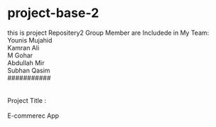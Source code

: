 # project-base-2
this is project Repositery2
Group Member are Includede in My Team:<br>
Younis Mujahid <br>
Kamran Ali <br>
M Gohar <br>
Abdullah Mir <br>
Subhan Qasim <br>
########### <br><br><br>
Project Title :<br><br>  E-commerec App
